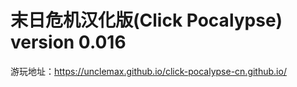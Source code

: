 # 末日危机汉化版(Click Pocalypse) version 0.016
游玩地址：https://unclemax.github.io/click-pocalypse-cn.github.io/
